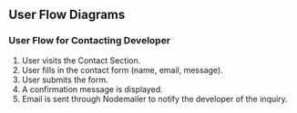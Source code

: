 ## User Flow Diagrams

### User Flow for Contacting Developer
1. User visits the Contact Section.
2. User fills in the contact form (name, email, message).
3. User submits the form.
4. A confirmation message is displayed.
5. Email is sent through Nodemailer to notify the developer of the inquiry.